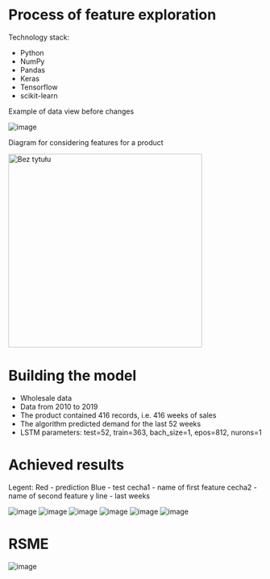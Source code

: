 # Process of feature exploration

Technology stack: 
- Python
- NumPy
- Pandas
- Keras
- Tensorflow
- scikit-learn

Example of data view before changes

![image](https://user-images.githubusercontent.com/62389300/224985941-4b64b3c0-1678-4dbb-be69-009b62a8b63d.png)


Diagram for considering features for a product

<img width="384" alt="Bez tytułu" src="https://user-images.githubusercontent.com/62389300/224987153-425db8e5-1b77-4cda-bb0e-33dcc8a22cd3.png">

# Building the model
- Wholesale data
- Data from 2010 to 2019
- The product contained 416 records, i.e. 416 weeks of sales
- The algorithm predicted demand for the last 52 weeks
- LSTM parameters: test=52, train=363, bach_size=1, epos=812, nurons=1

# Achieved results
Legent:
Red - prediction
Blue - test
cecha1 - name of first feature
cecha2 - name of second feature
y line - last weeks

![image](https://user-images.githubusercontent.com/62389300/224988230-c4a0df0e-00f6-4bd2-a237-94c6716ded47.png)
![image](https://user-images.githubusercontent.com/62389300/224988276-90e99317-72a2-412c-9203-66cd30865106.png)
![image](https://user-images.githubusercontent.com/62389300/224988306-c5599457-24bb-4c7e-a624-439b35b4c2b2.png)
![image](https://user-images.githubusercontent.com/62389300/224988376-3d940acc-e4dd-4048-84f6-59732c1b6d32.png)
![image](https://user-images.githubusercontent.com/62389300/224988404-09fd43d6-d577-4c77-81cc-2055c0cc3fb2.png)
![image](https://user-images.githubusercontent.com/62389300/224988438-ee6f276a-921c-46a5-8d03-6aca53ee18e3.png)

# RSME

![image](https://user-images.githubusercontent.com/62389300/224989799-a3c042ed-7dce-49cf-905d-879e7551d529.png)


